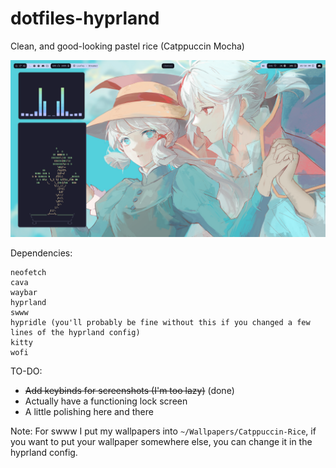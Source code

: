# dotfiles-hyprland
Clean, and good-looking pastel rice (Catppuccin Mocha)

![Rice Screenshot](https://github.com/Okuber/dotfiles-hyprland/blob/main/20240323_17h50m58s_grim.png?raw=true)

Dependencies:
```
neofetch
cava
waybar
hyprland
swww
hypridle (you'll probably be fine without this if you changed a few lines of the hyprland config)
kitty
wofi
```

TO-DO:
- ~~Add keybinds for screenshots (I'm too lazy)~~ (done)
- Actually have a functioning lock screen
- A little polishing here and there

Note: For swww I put my wallpapers into `~/Wallpapers/Catppuccin-Rice`, if you want to put your wallpaper somewhere else, you can change it in the hyprland config.
